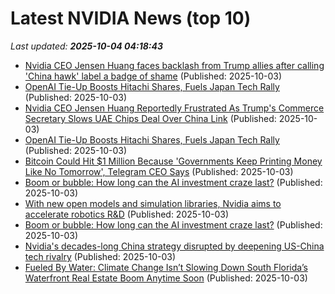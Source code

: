 # Latest NVIDIA News (top 10)
_Last updated: **2025-10-04 04:18:43**_

- [Nvidia CEO Jensen Huang faces backlash from Trump allies after calling 'China hawk' label a badge of shame](https://www.digitimes.com/news/a20251001PD215/nvidia-ceo-jensen-huang-chips-beijing.html) (Published: 2025-10-03)
- [OpenAI Tie-Up Boosts Hitachi Shares, Fuels Japan Tech Rally](https://financialpost.com/pmn/business-pmn/openai-tie-up-boosts-hitachi-shares-fuels-japan-tech-rally) (Published: 2025-10-03)
- [Nvidia CEO Jensen Huang Reportedly Frustrated As Trump's Commerce Secretary Slows UAE Chips Deal Over China Link](https://biztoc.com/x/b40468c33264bb37) (Published: 2025-10-03)
- [OpenAI Tie-Up Boosts Hitachi Shares, Fuels Japan Tech Rally](https://finance.yahoo.com/news/openai-tie-boosts-hitachi-shares-034147144.html) (Published: 2025-10-03)
- [Bitcoin Could Hit $1 Million Because 'Governments Keep Printing Money Like No Tomorrow', Telegram CEO Says](https://finance.yahoo.com/news/bitcoin-could-hit-1-million-033113682.html) (Published: 2025-10-03)
- [Boom or bubble: How long can the AI investment craze last?](https://biztoc.com/x/cb68380c230daa26) (Published: 2025-10-03)
- [With new open models and simulation libraries, Nvidia aims to accelerate robotics R&D](https://siliconangle.com/2025/10/02/new-open-models-simulation-libraries-nvidia-aims-accelerate-robotics-rd/) (Published: 2025-10-03)
- [Boom or bubble: How long can the AI investment craze last?](https://www.japantimes.co.jp/business/2025/10/03/tech/ai-investment-craze/) (Published: 2025-10-03)
- [Nvidia's decades-long China strategy disrupted by deepening US-China tech rivalry](https://www.digitimes.com/news/a20251003PD210/nvidia-growth-huawei-software-chips.html) (Published: 2025-10-03)
- [Fueled By Water: Climate Change Isn’t Slowing Down South Florida’s Waterfront Real Estate Boom Anytime Soon](https://www.forbes.com/sites/petertaylor/2025/10/02/fueled-by-water-climate-change-isnt-slowing-down-south-floridas-waterfront-real-estate-boom-anytime-soon/) (Published: 2025-10-03)
